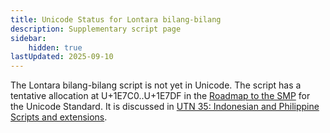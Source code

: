 ```yaml
---
title: Unicode Status for Lontara bilang-bilang
description: Supplementary script page
sidebar:
    hidden: true
lastUpdated: 2025-09-10
---
```


The Lontara bilang-bilang script is not yet in Unicode. The script has a tentative allocation at U+1E7C0..U+1E7DF in the [Roadmap to the SMP](http://www.unicode.org/roadmaps/smp/) for the Unicode Standard. It is discussed in [UTN 35: Indonesian and Philippine Scripts and extensions](https://www.unicode.org/notes/tn35/).

[comment]: # (end of intro)

[comment]: # (start of blocks)



[comment]: # (end of blocks)

[comment]: # (start of chars)



[comment]: # (end of chars)

[comment]: # (start of rest)


